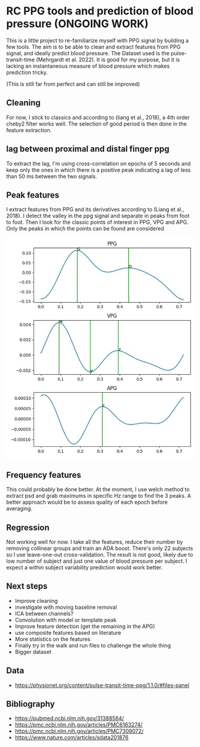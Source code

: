 # RC PPG tools and prediction of blood pressure (ONGOING WORK)
This is a little project to re-familiarize myself with PPG signal by building a few tools.
The aim is to be able to clean and extract features from PPG signal, and ideally predict blood pressure. 
The Dataset used is the pulse-transit-time (Mehrgardt et al. 2022). It is good for my purpose, but it is lacking an
instantaneous measure of blood pressure which makes prediction tricky.

(This is still far from perfect and can still be improved)

## Cleaning
For now, I stick to classics and according to (liang et al., 2018), a 4th order cheby2 filter works well. The selection
of good period is then done in the feature extraction.

## lag between proximal and distal finger ppg
To extract the lag, I'm using cross-correlation on epochs of 5 seconds and keep only the ones in which there is a
positive peak indicating a lag of less than 50 ms between the two signals.

## Peak features
I extract features from PPG and its derivatives according to (Liang et al., 2018). I detect the valley in the ppg signal
and separate in peaks from foot to foot. Then I look for the classic points of interest in PPG, VPG and APG. Only 
the peaks in which the points can be found are considered

![Peak features](figures/peak_feature_example_20250509.jpeg)

## Frequency features
This could probably be done better. At the moment, I use welch method to extract psd and grab maximums in specific Hz 
range to find the 3 peaks. A better approach would be to assess quality of each epoch before averaging.

## Regression
Not working well for now.
I take all the features, reduce their number by removing collinear groups and train an ADA boost. There's only 22 
subjects so I use leave-one-out cross-validation. The result is not good, likely due to low number of subject and just
one value of blood pressure per subject. I expect a within subject variability prediction would work better.

## Next steps
- Improve cleaning
- investigate with moving baseline removal
- ICA between channels?
- Convolution with model or template peak
- Improve feature detection (get the remaining in the APG)
- use composite features based on literature
- More statistics on the features
- Finally try in the walk and run files to challenge the whole thing
- Bigger dataset

## Data
- https://physionet.org/content/pulse-transit-time-ppg/1.1.0/#files-panel

## Bibliography

- https://pubmed.ncbi.nlm.nih.gov/31388564/
- https://pmc.ncbi.nlm.nih.gov/articles/PMC6163274/
- https://pmc.ncbi.nlm.nih.gov/articles/PMC7309072/
- https://www.nature.com/articles/sdata201876
